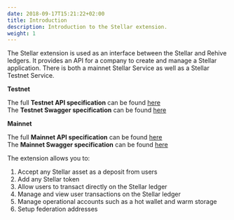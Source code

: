 ```yaml
---
date: 2018-09-17T15:21:22+02:00
title: Introduction
description: Introduction to the Stellar extension.
weight: 1
---
```


The Stellar extension is used as an interface between the Stellar and Rehive ledgers. It provides an API for a company to create and manage a Stellar application. There is both a mainnet Stellar Service as well as a Stellar Testnet Service.

<strong>Testnet</strong>

<aside class="notice">
The full <strong>Testnet API specification</strong> can be found <a href="https://stellar-testnet.services.rehive.com/redoc/">here</a>
</aside>

<aside class="notice">
The <strong>Testnet Swagger specification</strong> can be found <a href="https://stellar-testnet.services.rehive.com/swagger/">here</a>
</aside>

<strong>Mainnet</strong>

<aside class="notice">
The full <strong>Mainnet API specification</strong> can be found <a href="https://stellar.services.rehive.com/redoc/">here</a>
</aside>

<aside class="notice">
The <strong>Mainnet Swagger specification</strong> can be found <a href="https://stellar.services.rehive.com/swagger/">here</a>
</aside>

The extension allows you to:

1. Accept any Stellar asset as a deposit from users
2. Add any Stellar token
3. Allow users to transact directly on the Stellar ledger
4. Manage and view user transactions on the Stellar ledger
5. Manage operational accounts such as a hot wallet and warm storage
6. Setup federation addresses
